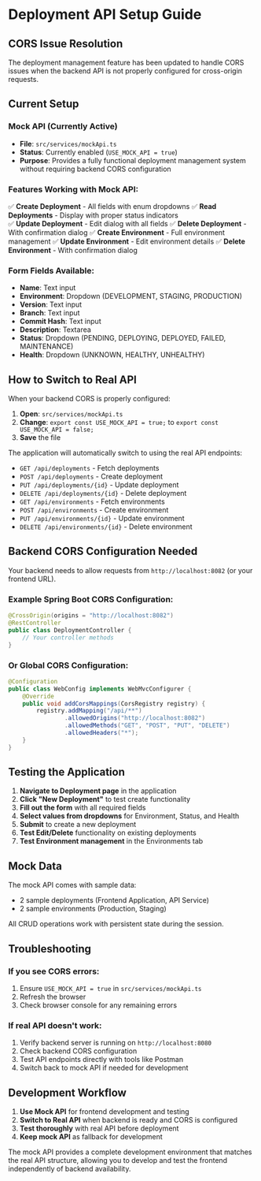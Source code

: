 # Deployment API Setup Guide

## CORS Issue Resolution

The deployment management feature has been updated to handle CORS issues when the backend API is not properly configured for cross-origin requests.

## Current Setup

### Mock API (Currently Active)
- **File**: `src/services/mockApi.ts`
- **Status**: Currently enabled (`USE_MOCK_API = true`)
- **Purpose**: Provides a fully functional deployment management system without requiring backend CORS configuration

### Features Working with Mock API:
✅ **Create Deployment** - All fields with enum dropdowns
✅ **Read Deployments** - Display with proper status indicators  
✅ **Update Deployment** - Edit dialog with all fields
✅ **Delete Deployment** - With confirmation dialog
✅ **Create Environment** - Full environment management
✅ **Update Environment** - Edit environment details
✅ **Delete Environment** - With confirmation dialog

### Form Fields Available:
- **Name**: Text input
- **Environment**: Dropdown (DEVELOPMENT, STAGING, PRODUCTION)
- **Version**: Text input  
- **Branch**: Text input
- **Commit Hash**: Text input
- **Description**: Textarea
- **Status**: Dropdown (PENDING, DEPLOYING, DEPLOYED, FAILED, MAINTENANCE)
- **Health**: Dropdown (UNKNOWN, HEALTHY, UNHEALTHY)

## How to Switch to Real API

When your backend CORS is properly configured:

1. **Open**: `src/services/mockApi.ts`
2. **Change**: `export const USE_MOCK_API = true;` to `export const USE_MOCK_API = false;`
3. **Save** the file

The application will automatically switch to using the real API endpoints:
- `GET /api/deployments` - Fetch deployments
- `POST /api/deployments` - Create deployment
- `PUT /api/deployments/{id}` - Update deployment  
- `DELETE /api/deployments/{id}` - Delete deployment
- `GET /api/environments` - Fetch environments
- `POST /api/environments` - Create environment
- `PUT /api/environments/{id}` - Update environment
- `DELETE /api/environments/{id}` - Delete environment

## Backend CORS Configuration Needed

Your backend needs to allow requests from `http://localhost:8082` (or your frontend URL).

### Example Spring Boot CORS Configuration:
```java
@CrossOrigin(origins = "http://localhost:8082")
@RestController
public class DeploymentController {
    // Your controller methods
}
```

### Or Global CORS Configuration:
```java
@Configuration
public class WebConfig implements WebMvcConfigurer {
    @Override
    public void addCorsMappings(CorsRegistry registry) {
        registry.addMapping("/api/**")
                .allowedOrigins("http://localhost:8082")
                .allowedMethods("GET", "POST", "PUT", "DELETE")
                .allowedHeaders("*");
    }
}
```

## Testing the Application

1. **Navigate to Deployment page** in the application
2. **Click "New Deployment"** to test create functionality
3. **Fill out the form** with all required fields
4. **Select values from dropdowns** for Environment, Status, and Health
5. **Submit** to create a new deployment
6. **Test Edit/Delete** functionality on existing deployments
7. **Test Environment management** in the Environments tab

## Mock Data

The mock API comes with sample data:
- 2 sample deployments (Frontend Application, API Service)
- 2 sample environments (Production, Staging)

All CRUD operations work with persistent state during the session.

## Troubleshooting

### If you see CORS errors:
1. Ensure `USE_MOCK_API = true` in `src/services/mockApi.ts`
2. Refresh the browser
3. Check browser console for any remaining errors

### If real API doesn't work:
1. Verify backend server is running on `http://localhost:8080`
2. Check backend CORS configuration
3. Test API endpoints directly with tools like Postman
4. Switch back to mock API if needed for development

## Development Workflow

1. **Use Mock API** for frontend development and testing
2. **Switch to Real API** when backend is ready and CORS is configured
3. **Test thoroughly** with real API before deployment
4. **Keep mock API** as fallback for development

The mock API provides a complete development environment that matches the real API structure, allowing you to develop and test the frontend independently of backend availability.
